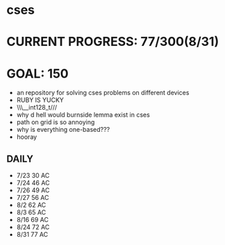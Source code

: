 # cses
# CURRENT PROGRESS: 77/300(8/31)
# GOAL: 150
- an repository for solving cses problems on different devices
- RUBY IS YUCKY
- \\\\\\__int128_t///
- why d hell would burnside lemma exist in cses
- path on grid is so annoying
- why is everything one-based???
- hooray
## DAILY
- 7/23 30 AC
- 7/24 46 AC
- 7/26 49 AC
- 7/27 56 AC
- 8/2  62 AC 
- 8/3 65 AC
- 8/16 69 AC
- 8/24 72 AC
- 8/31 77 AC
